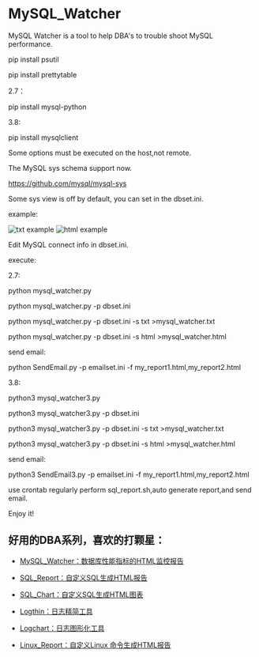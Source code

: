 # MySQL_Watcher
MySQL Watcher is a tool to help DBA's to trouble shoot MySQL performance.

pip install psutil

pip install prettytable

2.7：

pip install mysql-python

3.8:

pip install mysqlclient

Some options must be executed on the host,not remote.

The MySQL sys schema support now.

https://github.com/mysql/mysql-sys

Some sys view is off by default, you can set in the dbset.ini.

example:

![txt example](https://github.com/kinghows/MySQL_Watcher/blob/master/txt.jpg)
![html example](https://github.com/kinghows/MySQL_Watcher/blob/master/html.jpg)

Edit MySQL connect info in dbset.ini.

execute:

2.7:

python mysql_watcher.py

python mysql_watcher.py -p dbset.ini

python mysql_watcher.py -p dbset.ini -s txt >mysql_watcher.txt

python mysql_watcher.py -p dbset.ini -s html >mysql_watcher.html

send email:

python SendEmail.py -p emailset.ini -f my_report1.html,my_report2.html

3.8:

python3 mysql_watcher3.py

python3 mysql_watcher3.py -p dbset.ini

python3 mysql_watcher3.py -p dbset.ini -s txt >mysql_watcher.txt

python3 mysql_watcher3.py -p dbset.ini -s html >mysql_watcher.html

send email:

python3 SendEmail3.py -p emailset.ini -f my_report1.html,my_report2.html

use crontab regularly perform sql_report.sh,auto generate  report,and send email.

Enjoy it! 

## 好用的DBA系列，喜欢的打颗星：

- [MySQL_Watcher：数据库性能指标的HTML监控报告](https://github.com/kinghows/MySQL_Watcher)

- [SQL_Report：自定义SQL生成HTML报告](https://github.com/kinghows/SQL_Report)

- [SQL_Chart：自定义SQL生成HTML图表](https://github.com/kinghows/SQL_Chart)

- [Logthin：日志精简工具](https://github.com/kinghows/Logthin)

- [Logchart：日志图形化工具](https://github.com/kinghows/Logchart)

- [Linux_Report：自定义Linux 命令生成HTML报告](https://github.com/kinghows/Linux_Report)

